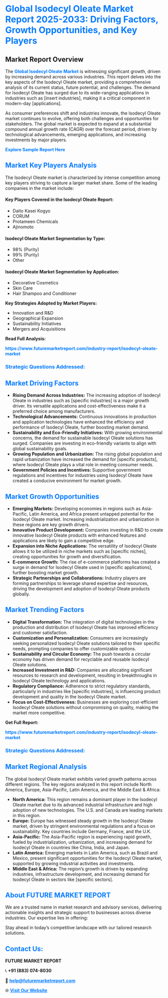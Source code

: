 <h1 style="color: #007BFF;">Global Isodecyl Oleate Market Report 2025-2033: Driving Factors, Growth Opportunities, and Key Players</h1>

<section id="overview">
<h2>Market Report Overview</h2>
<p>The <a href="https://www.futuremarketreport.com/industry-report/isodecyl-oleate-market" style="color: #007BFF; text-decoration: none;"><strong>Global Isodecyl Oleate Market</strong></a> is witnessing significant growth, driven by increasing demand across various industries. This report delves into the key aspects of the Isodecyl Oleate market, providing a comprehensive analysis of its current status, future potential, and challenges. The demand for Isodecyl Oleate has surged due to its wide-ranging applications in industries such as [insert industries], making it a critical component in modern-day [applications].</p>
<p>As consumer preferences shift and industries innovate, the Isodecyl Oleate market continues to evolve, offering both challenges and opportunities for stakeholders. The global market is expected to expand at a substantial compound annual growth rate (CAGR) over the forecast period, driven by technological advancements, emerging applications, and increasing investments by major players.</p>
</section>

<section id="overview">
<p><a href="https://www.futuremarketreport.com/request-sample/reportId=33371" style="color: #007BFF; text-decoration: none;"><strong>Explore Sample Report Here</strong></a></p>
</section>

<section id="key-players">
<h2 style="color: #007BFF;">Market Key Players Analysis</h2>
<p>The Isodecyl Oleate market is characterized by intense competition among key players striving to capture a larger market share. Some of the leading companies in the market include:</p>
<h4>Key Players Covered in the Isodecyl Oleate Report:</h4>
<ul><li>Daito Kasei Kogyo</li><li>CORUM</li><li>Protameen Chemicals</li><li>Ajinomoto</li></ul>
<h4>Isodecyl Oleate Market Segmentation by Type:</h4>
<ul><li>98% (Purity)</li><li>99% (Purity)</li><li>Other</li></ul>

<h4>Isodecyl Oleate Market Segmentation by Application:</h4>
<ul><li>Decorative Cosmetics</li><li>Skin Care</li><li>Hair Shampoo and Conditioner</li></ul>
<p><strong>Key Strategies Adopted by Market Players:</strong></p>
<ul>
<li>Innovation and R&D</li>
<li>Geographical Expansion</li>
<li>Sustainability Initiatives</li>
<li>Mergers and Acquisitions</li>
</ul>
</section>

<section>
<p><strong>Read Full Analysis: </strong></p><a href="https://www.futuremarketreport.com/industry-report/isodecyl-oleate-market" style="color: #007BFF; text-decoration: none;"><strong>https://www.futuremarketreport.com/industry-report/isodecyl-oleate-market</strong></a>
<h3 style="color: #007BFF;">Strategic Questions Addressed:</h3>
</section>

<section id="driving-factors">
<h2 style="color: #007BFF;">Market Driving Factors</h2>
<ul>
<li><strong>Rising Demand Across Industries:</strong> The increasing adoption of Isodecyl Oleate in industries such as [specific industries] is a major growth driver. Its versatile applications and cost-effectiveness make it a preferred choice among manufacturers.</li>
<li><strong>Technological Advancements:</strong> Continuous innovations in production and application technologies have enhanced the efficiency and performance of Isodecyl Oleate, further boosting market demand.</li>
<li><strong>Sustainability and Eco-Friendly Initiatives:</strong> With growing environmental concerns, the demand for sustainable Isodecyl Oleate solutions has surged. Companies are investing in eco-friendly variants to align with global sustainability goals.</li>
<li><strong>Growing Population and Urbanization:</strong> The rising global population and rapid urbanization have increased the demand for [specific products], where Isodecyl Oleate plays a vital role in meeting consumer needs.</li>
<li><strong>Government Policies and Incentives:</strong> Supportive government regulations and incentives for industries using Isodecyl Oleate have created a conducive environment for market growth.</li>
</ul>
</section>

<section id="growth-opportunities">
<h2 style="color: #007BFF;">Market Growth Opportunities</h2>
<ul>
<li><strong>Emerging Markets:</strong> Developing economies in regions such as Asia-Pacific, Latin America, and Africa present untapped potential for the Isodecyl Oleate market. Increasing industrialization and urbanization in these regions are key growth drivers.</li>
<li><strong>Innovative Product Development:</strong> Companies investing in R&D to create innovative Isodecyl Oleate products with enhanced features and applications are likely to gain a competitive edge.</li>
<li><strong>Expansion into Niche Applications:</strong> The versatility of Isodecyl Oleate allows it to be utilized in niche markets such as [specific niches], creating opportunities for growth and diversification.</li>
<li><strong>E-commerce Growth:</strong> The rise of e-commerce platforms has created a surge in demand for Isodecyl Oleate used in [specific applications], further boosting market growth.</li>
<li><strong>Strategic Partnerships and Collaborations:</strong> Industry players are forming partnerships to leverage shared expertise and resources, driving the development and adoption of Isodecyl Oleate products globally.</li>
</ul>
</section>

<section id="trending-factors">
<h2 style="color: #007BFF;">Market Trending Factors</h2>
<ul>
<li><strong>Digital Transformation:</strong> The integration of digital technologies in the production and distribution of Isodecyl Oleate has improved efficiency and customer satisfaction.</li>
<li><strong>Customization and Personalization:</strong> Consumers are increasingly seeking personalized Isodecyl Oleate solutions tailored to their specific needs, prompting companies to offer customizable options.</li>
<li><strong>Sustainability and Circular Economy:</strong> The push towards a circular economy has driven demand for recyclable and reusable Isodecyl Oleate solutions.</li>
<li><strong>Increased Investment in R&D:</strong> Companies are allocating significant resources to research and development, resulting in breakthroughs in Isodecyl Oleate technology and applications.</li>
<li><strong>Regulatory Compliance:</strong> Adherence to strict regulatory standards, particularly in industries like [specific industries], is influencing product development and quality in the Isodecyl Oleate market.</li>
<li><strong>Focus on Cost-Effectiveness:</strong> Businesses are exploring cost-efficient Isodecyl Oleate solutions without compromising on quality, making the market more competitive.</li>
</ul>
</section>

<section>
<p><strong>Get Full Report: </strong></p><a href="https://www.futuremarketreport.com/industry-report/isodecyl-oleate-market" style="color: #007BFF; text-decoration: none;"><strong>https://www.futuremarketreport.com/industry-report/isodecyl-oleate-market</strong></a>
<h3 style="color: #007BFF;">Strategic Questions Addressed:</h3>
</section>


<section id="regional-analysis">
<h2 style="color: #007BFF;">Market Regional Analysis</h2>
<p>The global Isodecyl Oleate market exhibits varied growth patterns across different regions. The key regions analyzed in this report include North America, Europe, Asia-Pacific, Latin America, and the Middle East & Africa:</p>
<ul>
<li><strong>North America:</strong> This region remains a dominant player in the Isodecyl Oleate market due to its advanced industrial infrastructure and high adoption of new technologies. The U.S. and Canada are leading markets in this region.</li>
<li><strong>Europe:</strong> Europe has witnessed steady growth in the Isodecyl Oleate market, driven by stringent environmental regulations and a focus on sustainability. Key countries include Germany, France, and the U.K.</li>
<li><strong>Asia-Pacific:</strong> The Asia-Pacific region is experiencing rapid growth, fueled by industrialization, urbanization, and increasing demand for Isodecyl Oleate in countries like China, India, and Japan.</li>
<li><strong>Latin America:</strong> Emerging markets in Latin America, such as Brazil and Mexico, present significant opportunities for the Isodecyl Oleate market, supported by growing industrial activities and investments.</li>
<li><strong>Middle East & Africa:</strong> The region’s growth is driven by expanding industries, infrastructure development, and increasing demand for Isodecyl Oleate in sectors like [specific sectors].</li>
</ul>
</section>

<footer>
<h2 style="color: #007BFF;">About FUTURE MARKET REPORT</h2>
<p>We are a trusted name in market research and advisory services, delivering actionable insights and strategic support to businesses across diverse industries. Our expertise lies in offering:</p>

<p>Stay ahead in today’s competitive landscape with our tailored research solutions.</p>

<h2 style="color: #007BFF;">Contact Us:</h2>
<p><strong>FUTURE MARKET REPORT</strong></p>
<p>📞 <strong>+91 (883) 074-8030</strong></p>
<p>📧 <strong><a href="mailto:help@futuremarketreport.com" style="color: #007BFF;">help@futuremarketreport.com</a></strong></p>
<p>🌐 <strong><a href="https://www.futuremarketreport.com/" style="color: #007BFF;">Visit Our Website</a></strong></p>
</footer>